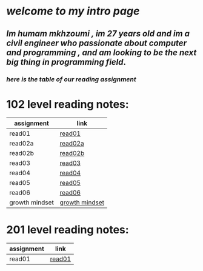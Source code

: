 # _**welcome to my intro page**_
## _**Im humam mkhzoumi , im 27 years old and im a civil engineer who passionate about computer and programming , and am looking to be the next big thing in programming field**_.



### _**here is the table of our reading assignment**_




# 102 level reading notes:  


| assignment            | link                                |
| -----------           | -----------                         |
| read01                | [read01](read01.md)                 |
| read02a               | [read02a](read02a.md)               |
| read02b               | [read02b](read02b.md)               |
| read03                | [read03](read03.md)                 |
| read04                | [read04](read04.md)                 |
| read05                | [read05](read05.md)                 |
| read06                | [read06](read06.md)                 |
| growth mindset        | [growth mindset](growth-mindset.md) |




# 201 level reading notes:


| assignment            | link                                   |
| -----------           | -----------                            |
| read01                | [read01](201/read01.md)                |













